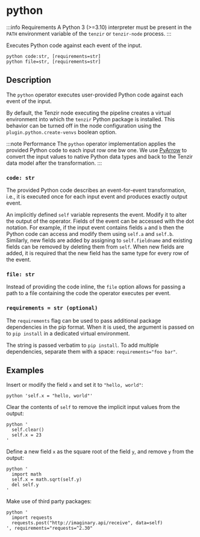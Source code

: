 # python

:::info Requirements
A Python 3 (>=3.10) interpreter must be present in the `PATH` environment
variable of the `tenzir` or `tenzir-node` process.
:::

Executes Python code against each event of the input.

```tql
python code:str, [requirements=str]
python file=str, [requirements=str]
```

## Description

The `python` operator executes user-provided Python code against each event of
the input.

By default, the Tenzir node executing the pipeline creates a virtual environment
into which the `tenzir` Python package is installed. This behavior can be turned
off in the node configuration using the `plugin.python.create-venvs` boolean
option.

:::note Performance
The `python` operator implementation applies the provided Python code to each
input row one bw one. We use
[PyArrow](https://arrow.apache.org/docs/python/index.html) to convert the input
values to native Python data types and back to the Tenzir data model after the
transformation.
:::

### `code: str`

The provided Python code describes an event-for-event transformation, i.e., it
is executed once for each input event and produces exactly output event.

An implicitly defined `self` variable represents the event. Modify it to alter
the output of the operator. Fields of the event can be accessed with the dot
notation. For example, if the input event contains fields `a` and `b` then the
Python code can access and modify them using `self.a` and `self.b`. Similarly,
new fields are added by assigning to `self.fieldname` and existing fields can be
removed by deleting them from `self`. When new fields are added, it is required
that the new field has the same type for every row of the event.

### `file: str`

Instead of providing the code inline, the `file` option allows for passing
a path to a file containing the code the operator executes per event.

### `requirements = str (optional)`

The `requirements` flag can be used to pass additional package dependencies in
the pip format. When it is used, the argument is passed on to `pip install` in a
dedicated virtual environment.

The string is passed verbatim to `pip install`. To add multiple dependencies,
separate them with a space: `requirements="foo bar"`.

## Examples

Insert or modify the field `x` and set it to `"hello, world"`:

```tql
python 'self.x = "hello, world"'
```

Clear the contents of `self` to remove the implicit input values from the
output:

```tql
python '
  self.clear()
  self.x = 23
'
```

Define a new field `x` as the square root of the field `y`, and remove `y` from
the output:

```tql
python '
  import math
  self.x = math.sqrt(self.y)
  del self.y
'
```

Make use of third party packages:

```tql
python '
  import requests
  requests.post("http://imaginary.api/receive", data=self)
', requirements="requests=^2.30"
```
